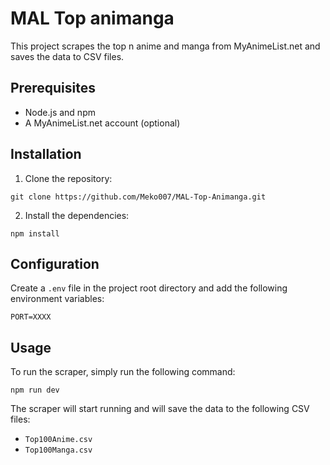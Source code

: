 # MAL Top animanga

This project scrapes the top n anime and manga from MyAnimeList.net and saves the data to CSV files.

## Prerequisites

- Node.js and npm
- A MyAnimeList.net account (optional)

## Installation

1. Clone the repository:

```
git clone https://github.com/Meko007/MAL-Top-Animanga.git
```

2. Install the dependencies:

```
npm install
```

## Configuration

Create a `.env` file in the project root directory and add the following environment variables:

```
PORT=XXXX
```

## Usage

To run the scraper, simply run the following command:

```
npm run dev
```

The scraper will start running and will save the data to the following CSV files:

- `Top100Anime.csv`
- `Top100Manga.csv`